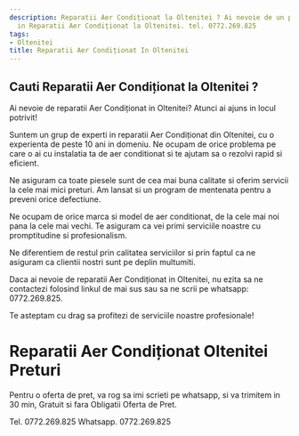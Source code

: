 ```yaml
---
description: Reparatii Aer Condiționat la Oltenitei ? Ai nevoie de un profesionist
  in Reparatii Aer Condiționat la Oltenitei. tel. 0772.269.825
tags:
- Oltenitei
title: Reparatii Aer Condiționat In Oltenitei
---
```



## Cauti Reparatii Aer Condiționat la Oltenitei ?


Ai nevoie de reparatii Aer Condiționat in Oltenitei? Atunci ai ajuns in locul potrivit! 

Suntem un grup de experti in reparatii Aer Condiționat din Oltenitei, cu o experienta de peste 10 ani in domeniu. Ne ocupam de orice problema pe care o ai cu instalatia ta de aer conditionat si te ajutam sa o rezolvi rapid si eficient. 

Ne asiguram ca toate piesele sunt de cea mai buna calitate si oferim servicii la cele mai mici preturi. Am lansat si un program de mentenata pentru a preveni orice defectiune.

Ne ocupam de orice marca si model de aer conditionat, de la cele mai noi pana la cele mai vechi. Te asiguram ca vei primi serviciile noastre cu promptitudine si profesionalism. 

Ne diferentiem de restul prin calitatea serviciilor si prin faptul ca ne asiguram ca clientii nostri sunt pe deplin multumiti.

Daca ai nevoie de reparatii Aer Condiționat in Oltenitei, nu ezita sa ne contactezi folosind linkul de mai sus sau sa ne scrii pe whatsapp: 0772.269.825. 

Te asteptam cu drag sa profitezi de serviciile noastre profesionale!

# Reparatii Aer Condiționat Oltenitei Preturi
Pentru o oferta de pret, va rog sa imi scrieti pe whatsapp, si va trimitem in 30 min, Gratuit si fara Obligatii Oferta de Pret.

Tel. 0772.269.825
Whatsapp. 0772.269.825